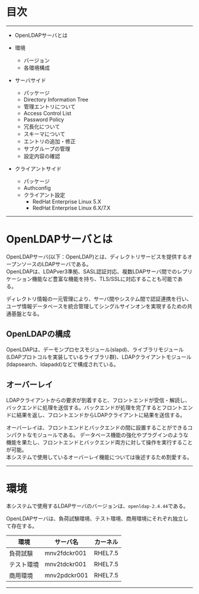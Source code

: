 # 目次
---
 - OpenLDAPサーバとは
 - 環境
   - バージョン
   - 各環境構成
 - サーバサイド
   - パッケージ
   - Directory Information Tree
   - 管理エントリについて
   - Access Control List
   - Password Policy
   - 冗長化について
   - スキーマについて
   - エントリの追加・修正
   - サブグループの管理
   - 設定内容の確認

 - クライアントサイド
   - パッケージ
   - Authconfig
   - クライアント設定
     - RedHat Enterprise Linux 5.X
     - RedHat Enterprise Linux 6.X/7.X

---
# OpenLDAPサーバとは
OpenLDAPサーバ(以下：OpenLDAP)とは、ディレクトリサービスを提供するオープンソースのLDAPサーバである。  
OpenLDAPは、LDAPver3準拠、SASL認証対応、複数LDAPサーバ間でのレプリケーション機能など豊富な機能を持ち、TLS/SSLに対応することも可能である。

ディレクトリ情報の一元管理により、サーバ間やシステム間で認証連携を行い、ユーザ情報データベースを統合管理してシングルサインオンを実現するための共通基盤となる。


## OpenLDAPの構成
OpenLDAPは、デーモンプロセスモジュール(slapd)、ライブラリモジュール(LDAPプロトコルを実装しているライブラリ群)、LDAPクライアントモジュール(ldapsearch、ldapadd)などで構成されている。  


## オーバーレイ
LDAPクライアントからの要求が到着すると、フロントエンドが受信・解読し、バックエンドに処理を送信する。バックエンドが処理を完了するとフロントエンドに結果を返し、フロントエンドからLDAPクライアントに結果を送信する。  

オーバーレイは、フロントエンドとバックエンドの間に設置することができるコンパクトなモジュールである。
データベース機能の強化やプラグインのような機能を果たし、フロントエンドとバックエンド両方に対して操作を実行することが可能。  
本システムで使用しているオーバーレイ機能については後述するため割愛する。

---
# 環境
本システムで使用するLDAPサーバのバージョンは、`openldap-2.4.44`である。  

OpenLDAPサーバは、負荷試験環境、テスト環境、商用環境にそれぞれ独立して存在する。


|環境|サーバ名|カーネル|
|---|---|---|
|負荷試験|mnv2fdckr001|RHEL7.5|
|テスト環境|mnv2tdckr001|RHEL7.5|
|商用環境|mnv2pdckr001|RHEL7.5|





---

